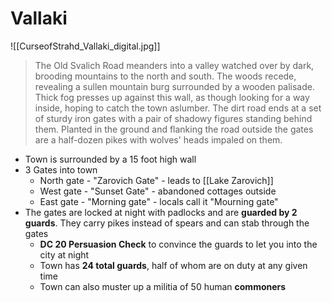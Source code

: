 # Vallaki
![[CurseofStrahd_Vallaki_digital.jpg]]

> The Old Svalich Road meanders into a valley watched over by dark, brooding mountains to the north and south. The woods recede, revealing a sullen mountain burg surrounded by a wooden palisade. Thick fog presses up against this wall, as though looking for a way inside, hoping to catch the town aslumber.
> The dirt road ends at a set of sturdy iron gates with a pair of shadowy figures standing behind them. Planted in the ground and flanking the road outside the gates are a half-dozen pikes with wolves' heads impaled on them.

* Town is surrounded by a 15 foot high wall
* 3 Gates into town
  * North gate - "Zarovich Gate" - leads to [[Lake Zarovich]]
  * West gate - "Sunset Gate" - abandoned cottages outside
  * East gate - "Morning gate" - locals call it "Mourning gate"
* The gates are locked at night with padlocks and are **guarded by 2 guards**. They carry pikes instead of spears and can stab through the gates
  * **DC 20 Persuasion Check** to convince the guards to let you into the city at night
  * Town has **24 total guards**, half of whom are on duty at any given time
  * Town can also muster up a militia of 50 human **commoners**